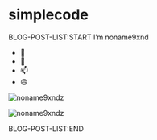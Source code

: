 # simplecode
BLOG-POST-LIST:START
I’m noname9xnd
- 🌱 
- 🤔 
- 📫 
- 😄 

<p align="left"> <img src="https://komarev.com/ghpvc/?username=noname9xndz" alt="noname9xndz" /> </p>

<p align="left">  
  <img src="https://github-readme-stats.vercel.app/api?username=noname9xndz&show_icons=false" alt="noname9xndz" />
</p>
BLOG-POST-LIST:END


